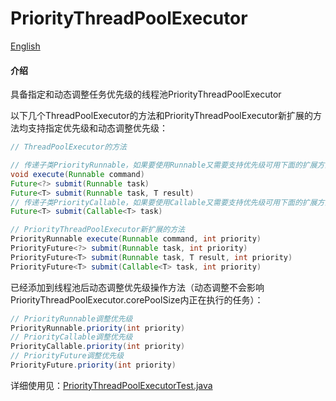 # PriorityThreadPoolExecutor

[English](https://gitee.com/wlfcolin_admin/PriorityThreadPoolExecutor/blob/master/README.en.md)

#### 介绍
具备指定和动态调整任务优先级的线程池PriorityThreadPoolExecutor

以下几个ThreadPoolExecutor的方法和PriorityThreadPoolExecutor新扩展的方法均支持指定优先级和动态调整优先级：
``` java
// ThreadPoolExecutor的方法

// 传递子类PriorityRunnable，如果要使用Runnable又需要支持优先级可用下面的扩展方法
void execute(Runnable command)
Future<?> submit(Runnable task)
Future<T> submit(Runnable task, T result)
// 传递子类PriorityCallable，如果要使用Callable又需要支持优先级可用下面的扩展方法
Future<T> submit(Callable<T> task)

// PriorityThreadPoolExecutor新扩展的方法
PriorityRunnable execute(Runnable command, int priority)
PriorityFuture<?> submit(Runnable task, int priority)
PriorityFuture<T> submit(Runnable task, T result, int priority)
PriorityFuture<T> submit(Callable<T> task, int priority)
```

已经添加到线程池后动态调整优先级操作方法（动态调整不会影响PriorityThreadPoolExecutor.corePoolSize内正在执行的任务）：
``` java
// PriorityRunnable调整优先级
PriorityRunnable.priority(int priority)
// PriorityCallable调整优先级
PriorityCallable.priority(int priority)
// PriorityFuture调整优先级
PriorityFuture.priority(int priority)
```

详细使用见：[PriorityThreadPoolExecutorTest.java](https://gitee.com/wlfcolin_admin/PriorityThreadPoolExecutor/blob/master/priority-thread-pool-executor/src/test/java/me/andy5/util/concurrent/test/PriorityThreadPoolExecutorTest.java)
